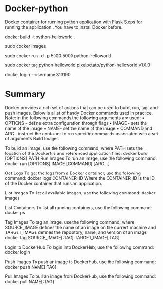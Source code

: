 # Docker-python
Docker container for running python application with Flask
Steps for running the application . You have to install Docker before.

docker build -t python-helloworld .

sudo docker images

sudo docker run -d -p 5000:5000 python-helloworld

sudo docker tag python-helloworld pixelpotato/python-helloworld:v1.0.0

docker login --username 313190

# Summary

Docker provides a rich set of actions that can be used to build, run, tag, and push images. Below is a list of handy Docker commands used in practice.
Note: In the following commands the following arguments are used:
•	OPTIONS - define extra configuration through flags
•	IMAGE - sets the name of the image
•	NAME- set the name of the image
•	COMMAND and ARG - instruct the container to run specific commands associated with a set of arguments
Build Images

To build an image, use the following command, where PATH sets the location of the Dockerfile and referenced application files:
docker build [OPTIONS] PATH
Run Images
To run an image, use the following command:
docker run [OPTIONS] IMAGE [COMMAND] [ARG...]

Get Logs
To get the logs from a Docker container, use the following command:
docker logs CONTAINER_ID
Where the CONTAINER_ID is the ID of the Docker container that runs an application.

List Images
To list all available images, use the following command:
docker images

List Containers
To list all running containers, use the following command:
docker ps

Tag Images
To tag an image, use the following command, where SOURCE_IMAGE defines the name of an image on the current machine and TARGET_IMAGE defines the repository, name, and version of an image:
docker tag SOURCE_IMAGE[:TAG] TARGET_IMAGE[:TAG]

Login to DockerHub
To login into DockerHub, use the following command:
docker login

Push Images
To push an image to DockerHub, use the following command:
docker push NAME[:TAG]

Pull Images
To pull an image from DockerHub, use the following command:
docker pull NAME[:TAG]

